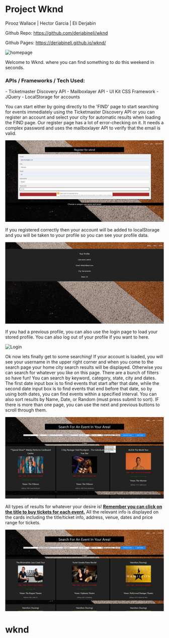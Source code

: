 # Project Wknd


Pirooz Wallace | Hector Garcia | Eli Derjabin

Github Repo: https://github.com/derjabineli/wknd

Github Pages: https://derjabineli.github.io/wknd/

<img src='screenshots\LandingPage.png' alt=homepage>

Welcome to Wknd. where you can find something to do this weekend in seconds. 

<h3> APIs / Frameworks / Tech Used: </h3>
- Ticketmaster Discovery API
- Mailboxlayer API
- UI Kit CSS Framework
- JQuery
- LocalStorage for accounts


You can start either by going directly to the 'FIND' page to start searching for events immediately using the Ticketmaster Discovery API or you can register an account and select your city for automatic results when loading the FIND page.  Our register page has a lot of error-checking on it. It needs a complex password and uses the mailboxlayer API to verify that the email is valid.

<img src='screenshots\Register.png' alt='Register'>

If you registered correctly then your account will be added to localStorage and you will be taken to your profile so you can see your profile data. 

<img src='screenshots\Profile.png' alt='Profile'>

If you had a previous profile, you can also use the login page to load your stored profile. You can also log out of your profile if you want to here.

<img src='screenshots\Login.png'  alt='Login'>

Ok now lets finally get to some searching!  If your account is loaded, you will see your username in the upper right corner and when you come to the search page your home city search results will be displayed. Otherwise you can search for whatever you like on this page. There are a bunch of filters so have fun!  You can search by keyword, category, state, city and dates. The first date input box is to find events that start after that date, while the second date input box is to find events that end before that date, so by using both dates, you can find events within a specified interval. You can also sort results by Name, Date, or Random (must press submit to sort). IF there is more than one page, you can use the next and previous buttons to scroll through them.

<img src='screenshots\SearchResults.png' alt='SearchResults1'>

All types of results for whatever your desire is! <b><u>Remember you can click on the title to buy tickets for each event.</u></b>  All the relevant info is displayed on the cards including the title/ticket info, address, venue, dates and price range for tickets.

<img src='screenshots\SearchResults2.png' alt='SearchResults2'> 


                                           




# wknd
